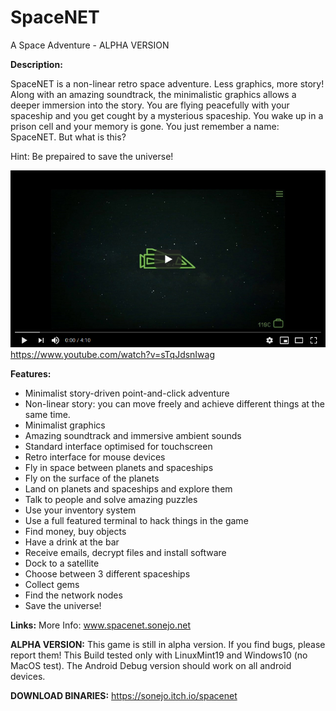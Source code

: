 # SpaceNET
A Space Adventure - ALPHA VERSION

__Description:__

SpaceNET is a non-linear retro space adventure. Less graphics, more story! Along with an amazing soundtrack, the minimalistic graphics allows a deeper immersion into the story.
You are flying peacefully with your spaceship and you get cought by a mysterious spaceship. You wake up in a prison cell and your memory is gone. You just remember a name: SpaceNET. But what is this?

Hint: Be prepaired to save the universe! 


[![SpaceNET](./docs/SpaceNETtrailer.png)](https://www.youtube.com/watch?v=sTqJdsnIwag)
https://www.youtube.com/watch?v=sTqJdsnIwag


__Features:__
* Minimalist story-driven point-and-click adventure
* Non-linear story: you can move freely and achieve different things at the same time.
* Minimalist graphics
* Amazing soundtrack and immersive ambient sounds
* Standard interface optimised for touchscreen
* Retro interface for mouse devices
* Fly in space between planets and spaceships
* Fly on the surface of the planets
* Land on planets and spaceships and explore them
* Talk to people and solve amazing puzzles
* Use your inventory system
* Use a full featured terminal to hack things in the game
* Find money, buy objects
* Have a drink at the bar
* Receive emails, decrypt files and install software
* Dock to a satellite
* Choose between 3 different spaceships
* Collect gems
* Find the network nodes
* Save the universe!

__Links:__
More Info: www.spacenet.sonejo.net


__ALPHA VERSION:__
This game is still in alpha version. If you find bugs, please report them! This Build tested only with LinuxMint19 and Windows10 (no MacOS test). The Android Debug version should work on all android devices.


__DOWNLOAD BINARIES:__
https://sonejo.itch.io/spacenet

